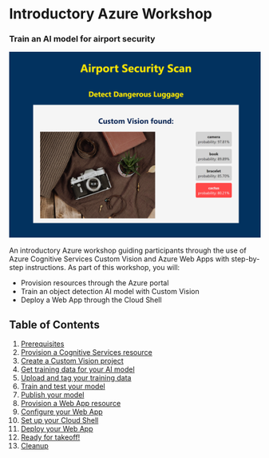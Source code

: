 # Introductory Azure Workshop
### Train an AI model for airport security

![Web App preview](Instructions/media/12/dangerous_objects.png)

An introductory Azure workshop guiding participants through the use of Azure Cognitive Services Custom Vision and Azure Web Apps with step-by-step instructions.
As part of this workshop, you will:
- Provision resources through the Azure portal
- Train an object detection AI model with Custom Vision
- Deploy a Web App through the Cloud Shell

## Table of Contents
1. [Prerequisites](Instructions/01-Prerequisites.md)
1. [Provision a Cognitive Services resource](Instructions/02-Provision%20a%20Cognitive%20Services%20Resource.md)
1. [Create a Custom Vision project](Instructions/03-Create%20a%20Custom%20Vision%20Project.md)
1. [Get training data for your AI model](Instructions/04-Get%20Training%20Data%20for%20your%20AI%20Model.md)
1. [Upload and tag your training data](Instructions/05-Upload%20and%20tag%20your%20training%20data.md)
1. [Train and test your model](Instructions/06-Train%20and%20test%20your%20model.md)
1. [Publish your model](Instructions/07-Publish%20your%20model.md)
1. [Provision a Web App resource](Instructions/08-Provision%20a%20Web%20App%20resource.md)
1. [Configure your Web App](Instructions/09-Configure%20your%20Web%20App.md)
1. [Set up your Cloud Shell](Instructions/10-Set%20up%20your%20Cloud%20Shell.md)
1. [Deploy your Web App](Instructions/11-Deploy%20your%20Web%20App.md)
1. [Ready for takeoff!](Instructions/12-Ready%20for%20Takeoff!.md)
1. [Cleanup](Instructions/13-Cleanup.md)
